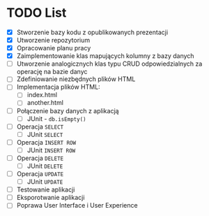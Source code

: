 # TODO List
- [X] Stworzenie bazy kodu z opublikowanych prezentacji
- [X] Utworzenie repozytorium
- [X] Opracowanie planu pracy
- [X] Zaimplementowanie klas mapujących kolumny z bazy danych
- [ ] Utworzenie analogicznych klas typu CRUD odpowiedzialnych za operację na bazie danyc
- [ ] Zdefiniowanie niezbędnych plików HTML
- [ ] Implementacja plików HTML:
  - [ ] index.html
  - [ ] another.html
- [ ] Połączenie bazy danych z aplikacją
  - [ ] JUnit - `db.isEmpty()`
- [ ] Operacja `SELECT`
  - [ ] JUnit `SELECT`
- [ ] Operacja `INSERT ROW`
  - [ ] JUnit `INSERT ROW`
- [ ] Operacja `DELETE`
  - [ ] JUnit `DELETE`
- [ ] Operacja `UPDATE`
  - [ ] JUnit `UPDATE`
- [ ] Testowanie aplikacji
- [ ] Eksporotwanie aplikacji
- [ ] Poprawa User Interface i User Experience